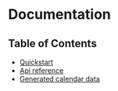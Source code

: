 # Documentation

## Table of Contents

- [Quickstart](./quickstart.md)
- [Api reference](./api.md)
- [Generated calendar data](./generated-data.md)
  